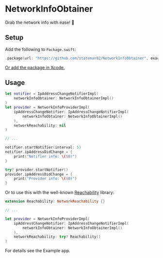 # NetworkInfoObtainer
Grab the network info with ease! 🛜

## Setup

Add the following to `Package.swift`:

```swift
.package(url: "https://github.com/stateman92/NetworkInfoObtainer", exact: .init(0, 0, 1))
```

[Or add the package in Xcode.](https://developer.apple.com/documentation/xcode/adding-package-dependencies-to-your-app)

## Usage

```swift
let notifier = IpAddressChangeNotifierImpl(
    networkInfoObtainer: NetworkInfoObtainerImpl()
)
let provider = NetworkInfoProviderImpl(
    ipAddressChangeNotifier: IpAddressChangeNotifierImpl(
        networkInfoObtainer: NetworkInfoObtainerImpl()
    ),
    networkReachability: nil
)

// ...

notifier.startNotifier(interval: 5)
notifier.ipAddressDidChange = {
    print("Notifier info: \($0)")
}

try? provider.startNotifier()
provider.ipAddressDidChange = {
    print("Provider info: \($0)")
}
```

Or to use this with the well-known [Reachability](https://github.com/ashleymills/Reachability.swift) library:

```swift
extension Reachability: NetworkReachability {}

// ...

let provider = NetworkInfoProviderImpl(
    ipAddressChangeNotifier: IpAddressChangeNotifierImpl(
        networkInfoObtainer: NetworkInfoObtainerImpl()
    ),
    networkReachability: try? Reachability()
)
```

For details see the Example app.
